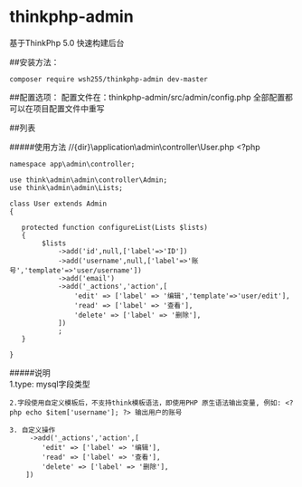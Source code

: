 # thinkphp-admin
基于ThinkPhp 5.0 快速构建后台

##安装方法：
   
    composer require wsh255/thinkphp-admin dev-master




##配置选项：
    配置文件在：thinkphp-admin/src/admin/config.php
    全部配置都可以在项目配置文件中重写


##列表
    
#####使用方法
    //{dir}\application\admin\controller\User.php
    <?php
    
    namespace app\admin\controller;
    
    use think\admin\admin\controller\Admin;
    use think\admin\admin\Lists;
    
    class User extends Admin
    {
    
       protected function configureList(Lists $lists)
       {
            $lists
                ->add('id',null,['label'=>'ID'])
                ->add('username',null,['label'=>'账号','template'=>'user/username'])
                ->add('email')
                ->add('_actions','action',[
                    'edit' => ['label' => '编辑','template'=>'user/edit'],
                    'read' => ['label' => '查看'],
                    'delete' => ['label' => '删除'],
                ])
                ;
       }
    
    }

#####说明    
    1.type: mysql字段类型
        
    2.字段使用自定义模板后，不支持think模板语法，即使用PHP 原生语法输出变量, 例如: <?php echo $item['username']; ?> 输出用户的账号
        
    3. 自定义操作
         ->add('_actions','action',[
            'edit' => ['label' => '编辑'],
            'read' => ['label' => '查看'],
            'delete' => ['label' => '删除'],
        ])
